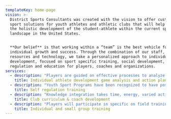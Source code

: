 ```yaml
---
templateKey: home-page
vision: >-
  District Sports Consultants was created with the vision to offer customized
  sport solutions for youth athletes and athletic clubs that will help enhance
  the holistic development of the student-athlete within the current sport
  landscape in the United States.


  **Our belief** is that working within a “team” is the best vehicle for
  individual growth and success. Through the combination of our staff, available
  resources and technology, we take a personalized approach to individual
  development, focused on sport specific training, social development, self
  regulation and education for players, coaches and organizations.
services:
  - description: "Players are guided on effective processes to analyze match film at the team and individual level.  These workflows will improve the players ability to recognize key player behaviors, significant tactical trends and strategies of an opponent.  \r\n\n\n\nAdditionally, players will gain critical feedback on key areas for individual improvement.  With this knowledge our coaches will take the time to guide players in creating a concrete action plan and consistent monitoring system in order to improve these areas throughout the developmental phases of a youth athlete."
    title: Individual athlete development game analysis and action plan
  - description: "Youth Sport Programs have been recognized to have positive impact on youth development through helping young athletes to learn about themselves and to develop life skills.  These may include physical (e.g., healthy diet), behavioral (e.g., goal setting) or cognitive (e.g., self-talk).  \r\n\n\r\n\nMany of these skills necessary to succeed in sport are transferable to other life contexts, including problem solving, time management, goal setting, coping with failures and performing under pressure.  \r\n\n\r\n\nOur goal is to tailor a personal approach for each student-athlete to develop and incorporate self-regulation skills into their day-to-day lives on and off the field."
    title: Self regulation training
  - description: "Knowledge integration takes time, energy, varied activities and many opportunities to make connections from one topic to another.  We believe there are four components to long term learning:\r\n\n\r\n\nGuidance\r\n\n1. Quality Instruction\r\n2. Goal Setting\r\n3. Self Reflection – Feedback\r\n\n\r\n\nOur goal is to empower sport leaders to develop a clear vision of how to approach student-athlete development that is in line with the core values and beliefs of it’s organization and helps achieve it’s overall mission and philosophy.  \r\n\n\r\n\nOur key areas of focus:\r\n\n1. Curriculum Development – Teaching methods \r\n2. Coach Development – Mentorship and feedback\r\n3. Clinics – Player and Coach"
    title: Club curriculum & coach development
  - description: "Players will participate in specific on field training tailored to improve any identified key qualities (behaviors) or technical requirements of a position or positions that are linked to the game situations they would likely experience in attacking, defending and transition.  \r\n\n\r\n\nWithin these moments of the game, six areas will be focused on in training:\r\n\n1. Communication\r\n2. Position\r\n3. Timing\r\n4. Direction \r\n5. Speed \r\n6. Execution – Technique"
    title: Individual and small group training
---
```

